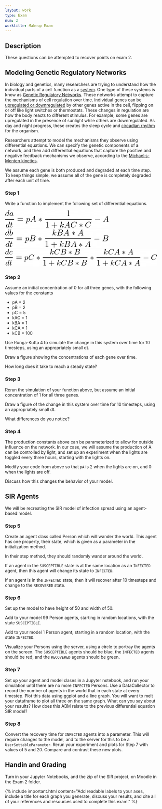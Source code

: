 ```yaml
---
layout: work
type: Exam
num: 2
worktitle: Makeup Exam
---
```


## Description

These questions can be attempted to recover points on exam 2.

## Modeling Genetic Regulatory Networks

In biology and genetics, many researchers are trying to understand how the individual
parts of a cell function as a
[system](http://en.wikipedia.org/wiki/Systems_biology).
One type of these systems is know as
[Genetic Regulatory Networks](http://en.wikipedia.org/wiki/Gene_regulatory_network).
These networks attempt to capture the mechanisms of cell regulation over time.
Individual genes can be
[upregulated or downregulated](http://en.wikipedia.org/wiki/Downregulation_and_upregulation) by other genes active in the cell, flipping
on or off like light switches or thermostats. These changes in
regulation are how the body
reacts to different stimulus. For example, some genes are upregulated in the presence
of sunlight while others are downregulated. As day and night progress, these creates the
sleep cycle and
[circadian rhythm](http://en.wikipedia.org/wiki/Circadian_rhythm) for the organism.

Researchers
attempt to model the mechanisms they observe using differential equations.
We can specify the genetic components of a network, and then add differential
equations that capture the positive and negative feedback mechanisms we observe, according
to the [Michaelis-Menten kinetics](http://en.wikipedia.org/wiki/Michaelis%E2%80%93Menten_kinetics).

We assume each gene is both produced and degraded at each time step.
To keep things simple, we assume all of the gene is completely degraded after each unit
of time.

### Step 1

Write a function to implement the following set
of differential equations.

![Neuron Diagram](../assets/images/dadt.png)
![Neuron Diagram](../assets/images/dbdt.png)
![Neuron Diagram](../assets/images/dcdt.png)

### Step 2

Assume an initial concentration of 0 for all three genes, with the following values for the constants

* pA = 2
* pB = 2
* pC = 5
* kAC = 1
* kBA = 1
* kCA = 1
* kCB = 100

Use Runga-Kutta 4 to simulate the change in this system over time for 10 timesteps, using an appropriately small dt.

Draw a figure showing the concentrations of each gene over time.

How long does it take to reach a steady state?

### Step 3

Rerun the simulation of your function above, but assume an initial concentration of 1 for all three genes.

Draw a figure of the change in this system over time for 10 timesteps, using an appropriately small dt.

What differences do you notice?

### Step 4

The production constants above can be parameterized to allow for outside influence on
the network. In our case, we will assume the production of A can be controlled by
light, and set up an experiment when the lights are toggled every three hours, starting with
the lights on.

Modify your code from above so that `pA` is 2 when the lights are on, and 0 when the lights are off.

Discuss how this changes the behavior of your model.

## SIR Agents

We will be recreating the SIR model of infection spread using an agent-based model.

### Step 5

Create an agent class called Person which will wander the world. This agent has one property, their state, which is given as a parameter in the initialization method.

In their step method, they should randomly wander around the world.

If an agent in the `SUSCEPTIBLE` state is at the same location as an `INFECTED` agent, then this agent will change its state to `INFECTED`.

If an agent is in the `INFECTED` state, then it will
recover after 10 timesteps and change to the `RECOVERED` state.

### Step 6

Set up the model to have height of 50 and width of 50.

Add to your model 99 Person agents, starting in random locations, with the state `SUSCEPTIBLE`.

Add to your model 1 Person agent, starting in a random location, with the state `INFECTED`.

Visualize your Persons using the server, using a circle to portray the agents on the screen. The `SUSCEPTIBLE` agents should be blue, the `INFECTED` agents should be red, and the `RECOVERED` agents should be green.

### Step 7

Set up your agent and model clases in a Jupyter notebook, and run your simulation until there are no more `INFECTED` Persons. Use a DataCollector to record the number of agents in the world that in each state at every timestep. Plot this data using ggplot and a line graph. You will want to melt your dataframe to plot all three on the same graph. What can you say about your results? How does this ABM relate to the previous differential equation SIR model?

### Step 8

Convert the recovery time for `INFECTED` agents into a parameter. This will require changes to the model, and to the server for this to be a `UserSettableParameter`. Rerun your experiment and plots for Step 7 with values of 5 and 20. Compare and contrast these new plots.

## Handin and Grading

Turn in your Jupyter Notebooks, and the zip of the SIR project, on Moodle in the Exam 2 folder.

{% include important.html content="Add readable labels to your axes,
include a title for each graph you generate, discuss your results,
and cite all of your references and resources used to complete
this exam." %}
